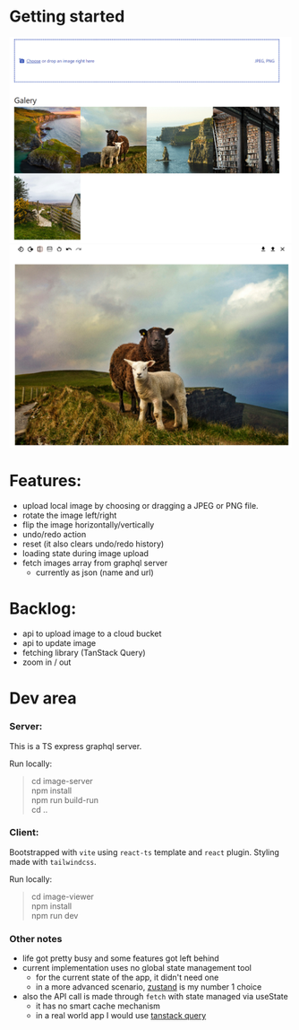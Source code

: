 # Getting started

![main](wiki-assets/main.png)
![image-viewer](wiki-assets/image-viewer.png)

# Features:

- upload local image by choosing or dragging a JPEG or PNG file.
- rotate the image left/right
- flip the image horizontally/vertically
- undo/redo action
- reset (it also clears undo/redo history)
- loading state during image upload
- fetch images array from graphql server
  - currently as json (name and url)

# Backlog:

- api to upload image to a cloud bucket
- api to update image
- fetching library (TanStack Query)
- zoom in / out

# Dev area

### Server:

This is a TS express graphql server.

Run locally:

> cd image-server\
> npm install\
> npm run build-run\
> cd ..

### Client:

Bootstrapped with `vite` using `react-ts` template and `react` plugin. Styling made with `tailwindcss`.

Run locally:

> cd image-viewer\
> npm install\
> npm run dev

### Other notes

- life got pretty busy and some features got left behind
- current implementation uses no global state management tool
  - for the current state of the app, it didn't need one
  - in a more advanced scenario, [zustand](https://github.com/pmndrs/zustand) is my number 1 choice
- also the API call is made through `fetch` with state managed via useState
  - it has no smart cache mechanism
  - in a real world app I would use [tanstack query](https://tanstack.com/query/latest)
